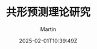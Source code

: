 ---
title: "共形预测理论研究"
date: 2025-02-01T10:39:49Z
draft: false
author: ["Martin"]
tags: 
- 不确定性量化
- 共形预测
description: ""
weight: # 输入1可以顶置文章，用来给文章展示排序，不填就默认按时间排序
slug: "uq-cp"
comments: true
showToc: true # 显示目录
TocOpen: true # 自动展开目录
hidemeta: false # 是否隐藏文章的元信息，如发布日期、作者等
disableShare: true # 底部不显示分享栏
showbreadcrumbs: true
cover:
    image: "/img/conformal-prediction/whatisuq.jpg"
    caption: ""
    alt: ""
    relative: true
mermaid: true
---